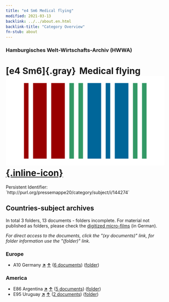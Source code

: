 ```yaml
---
title: "e4 Sm6 Medical flying"
modified: 2021-03-13
backlink: ../../about.en.html
backlink-title: "Category Overview"
fn-stub: about
---
```


### Hamburgisches Welt-Wirtschafts-Archiv (HWWA)

# [e4 Sm6]{.gray}&#8201; Medical flying &#160; [![Wikidata](/images/Wikidata-logo.svg "Wikidata"){.inline-icon}](http://www.wikidata.org/entity/Q104699291)

<div class="hint">Persistent Identifier: `http://purl.org/pressemappe20/category/subject/i/144274`</div>







## Countries-subject archives





In total 3 folders, 13 documents - folders incomplete.
For material not published as folders, please check the [digitized micro-films](/film/h1_sh.de.html) (in German).

_For direct access to the documents, click the "(xy documents)" link, for folder information use the "(folder)" link._



### Europe

- A10 Germany [**&nearr;**](../../../geo/i/126128/about.en.html "Germany (all folders)") [**&uarr;**](../../../geo/about.en.html#A10 "Country category system") (<a href="https://pm20.zbw.eu/iiifview/folder/sh/126128,144274" title="about: Germany : Medical flying" target="_blank">6 documents</a>) ([folder](../../../../folder/sh/1261xx/126128/1442xx/144274/about.en.html))

### America

- E86 Argentina [**&nearr;**](../../../geo/i/141692/about.en.html "Argentina (all folders)") [**&uarr;**](../../../geo/about.en.html#E86 "Country category system") (<a href="https://pm20.zbw.eu/iiifview/folder/sh/141692,144274" title="about: Argentina : Medical flying" target="_blank">5 documents</a>) ([folder](../../../../folder/sh/1416xx/141692/1442xx/144274/about.en.html))
- E95 Uruguay [**&nearr;**](../../../geo/i/141695/about.en.html "Uruguay (all folders)") [**&uarr;**](../../../geo/about.en.html#E95 "Country category system") (<a href="https://pm20.zbw.eu/iiifview/folder/sh/141695,144274" title="about: Uruguay : Medical flying" target="_blank">2 documents</a>) ([folder](../../../../folder/sh/1416xx/141695/1442xx/144274/about.en.html))








